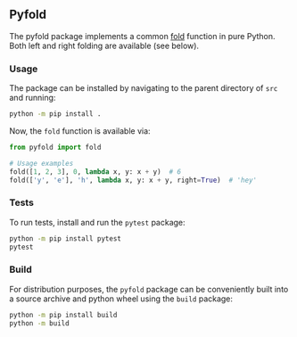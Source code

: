 ## Pyfold

The pyfold package implements a common [fold](https://en.wikipedia.org/wiki/Fold_(higher-order_function)) function
in pure Python. Both left and right folding are available (see below).


### Usage

The package can be installed by navigating to the parent
directory of `src` and running:

```sh
python -m pip install .
```

Now, the `fold` function is available via:

```python
from pyfold import fold

# Usage examples
fold([1, 2, 3], 0, lambda x, y: x + y)  # 6
fold(['y', 'e'], 'h', lambda x, y: x + y, right=True)  # 'hey'
```

### Tests

To run tests, install and run the `pytest` package:
    
```sh
python -m pip install pytest
pytest
```

### Build

For distribution purposes, the `pyfold` package can be conveniently built into 
a source archive and python wheel using the `build` package:

```sh
python -m pip install build
python -m build
```
